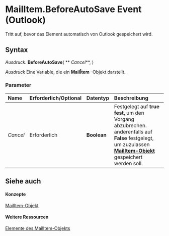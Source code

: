 
# MailItem.BeforeAutoSave Event (Outlook)

Tritt auf, bevor das Element automatisch von Outlook gespeichert wird.


## Syntax

 _Ausdruck_. **BeforeAutoSave**( ** _Cancel_**, )

 _Ausdruck_ Eine Variable, die ein **MailÎtem** -Objekt darstellt.


### Parameter



|**Name**|**Erforderlich/Optional**|**Datentyp**|**Beschreibung**|
|:-----|:-----|:-----|:-----|
| _Cancel_|Erforderlich|**Boolean**|Festgelegt auf  **true fest,** um den Vorgang abzubrechen. anderenfalls auf **False** festgelegt, um zuzulassen **[MailItem-Objekt](14197346-05d2-0250-fa4c-4a6b07daf25f.md)** gespeichert werden soll.|

## Siehe auch


#### Konzepte


[MailItem-Objekt](14197346-05d2-0250-fa4c-4a6b07daf25f.md)
#### Weitere Ressourcen


[Elemente des MailItem-Objekts](http://msdn.microsoft.com/library/1094d7df-ee80-a4b0-5a21-db2979506e6b%28Office.15%29.aspx)